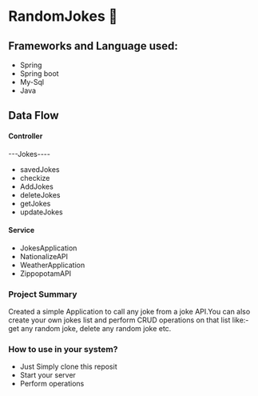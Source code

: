# RandomJokes 👋

## Frameworks and Language used:
 - Spring
 - Spring boot
 - My-Sql
 - Java


 ## Data Flow

 #### Controller
 ---Jokes----
 - savedJokes
 - checkize
 - AddJokes
 - deleteJokes
 - getJokes
 - updateJokes
 
 #### Service
 - JokesApplication
 - NationalizeAPI
 - WeatherApplication
 - ZippopotamAPI

### Project Summary
Created a simple Application to call any joke from a joke API.You can also create your own jokes list and perform CRUD operations on that list like:- get any random joke, delete any random joke etc.

### How to use in your system?
 - Just Simply clone this reposit
 - Start your server
 - Perform operations 
